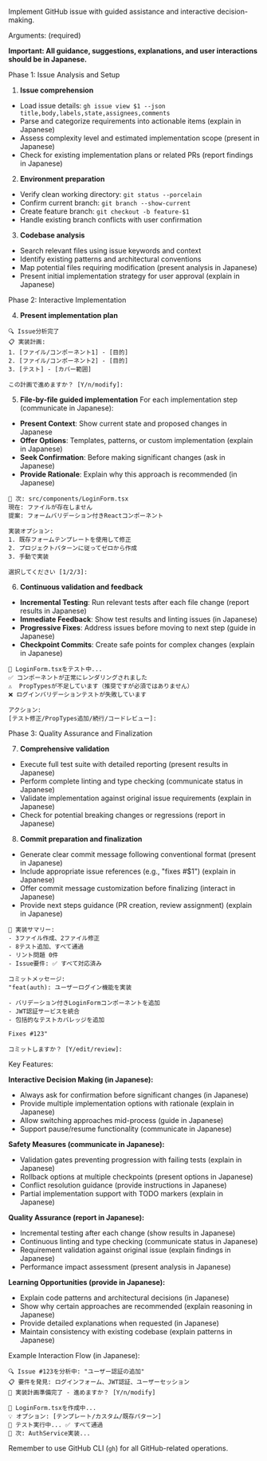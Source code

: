 Implement GitHub issue with guided assistance and interactive decision-making.

Arguments: <issue-number> (required)

**Important: All guidance, suggestions, explanations, and user interactions should be in Japanese.**

Phase 1: Issue Analysis and Setup

1. **Issue comprehension**

- Load issue details: `gh issue view $1 --json title,body,labels,state,assignees,comments`
- Parse and categorize requirements into actionable items (explain in Japanese)
- Assess complexity level and estimated implementation scope (present in Japanese)
- Check for existing implementation plans or related PRs (report findings in Japanese)

2. **Environment preparation**

- Verify clean working directory: `git status --porcelain`
- Confirm current branch: `git branch --show-current`
- Create feature branch: `git checkout -b feature-$1`
- Handle existing branch conflicts with user confirmation

3. **Codebase analysis**

- Search relevant files using issue keywords and context
- Identify existing patterns and architectural conventions
- Map potential files requiring modification (present analysis in Japanese)
- Present initial implementation strategy for user approval (explain in Japanese)

Phase 2: Interactive Implementation

4. **Present implementation plan**

```
🔍 Issue分析完了
📋 実装計画:
1. [ファイル/コンポーネント1] - [目的]
2. [ファイル/コンポーネント2] - [目的]
3. [テスト] - [カバー範囲]

この計画で進めますか？ [Y/n/modify]:
```

5. **File-by-file guided implementation**
For each implementation step (communicate in Japanese):

- **Present Context**: Show current state and proposed changes in Japanese
- **Offer Options**: Templates, patterns, or custom implementation (explain in Japanese)
- **Seek Confirmation**: Before making significant changes (ask in Japanese)
- **Provide Rationale**: Explain why this approach is recommended (in Japanese)

```
📁 次: src/components/LoginForm.tsx
現在: ファイルが存在しません
提案: フォームバリデーション付きReactコンポーネント

実装オプション:
1. 既存フォームテンプレートを使用して修正
2. プロジェクトパターンに従ってゼロから作成
3. 手動で実装

選択してください [1/2/3]:
```

6. **Continuous validation and feedback**

- **Incremental Testing**: Run relevant tests after each file change (report results in Japanese)
- **Immediate Feedback**: Show test results and linting issues (in Japanese)
- **Progressive Fixes**: Address issues before moving to next step (guide in Japanese)
- **Checkpoint Commits**: Create safe points for complex changes (explain in Japanese)

```
🧪 LoginForm.tsxをテスト中...
✅ コンポーネントが正常にレンダリングされました
⚠️  PropTypesが不足しています（推奨ですが必須ではありません）
❌ ログインバリデーションテストが失敗しています

アクション:
[テスト修正/PropTypes追加/続行/コードレビュー]:
```

Phase 3: Quality Assurance and Finalization

7. **Comprehensive validation**

- Execute full test suite with detailed reporting (present results in Japanese)
- Perform complete linting and type checking (communicate status in Japanese)
- Validate implementation against original issue requirements (explain in Japanese)
- Check for potential breaking changes or regressions (report in Japanese)

8. **Commit preparation and finalization**

- Generate clear commit message following conventional format (present in Japanese)
- Include appropriate issue references (e.g., "fixes #$1") (explain in Japanese)
- Offer commit message customization before finalizing (interact in Japanese)
- Provide next steps guidance (PR creation, review assignment) (explain in Japanese)

```
🎯 実装サマリー:
- 3ファイル作成、2ファイル修正
- 8テスト追加、すべて通過
- リント問題 0件
- Issue要件: ✅ すべて対応済み

コミットメッセージ:
"feat(auth): ユーザーログイン機能を実装

- バリデーション付きLoginFormコンポーネントを追加
- JWT認証サービスを統合
- 包括的なテストカバレッジを追加

Fixes #123"

コミットしますか？ [Y/edit/review]:
```

Key Features:

**Interactive Decision Making (in Japanese):**

- Always ask for confirmation before significant changes (in Japanese)
- Provide multiple implementation options with rationale (explain in Japanese)
- Allow switching approaches mid-process (guide in Japanese)
- Support pause/resume functionality (communicate in Japanese)

**Safety Measures (communicate in Japanese):**

- Validation gates preventing progression with failing tests (explain in Japanese)
- Rollback options at multiple checkpoints (present options in Japanese)
- Conflict resolution guidance (provide instructions in Japanese)
- Partial implementation support with TODO markers (explain in Japanese)

**Quality Assurance (report in Japanese):**

- Incremental testing after each change (show results in Japanese)
- Continuous linting and type checking (communicate status in Japanese)
- Requirement validation against original issue (explain findings in Japanese)
- Performance impact assessment (present analysis in Japanese)

**Learning Opportunities (provide in Japanese):**

- Explain code patterns and architectural decisions (in Japanese)
- Show why certain approaches are recommended (explain reasoning in Japanese)
- Provide detailed explanations when requested (in Japanese)
- Maintain consistency with existing codebase (explain patterns in Japanese)

Example Interaction Flow (in Japanese):

```
🔍 Issue #123を分析中: "ユーザー認証の追加"
📋 要件を発見: ログインフォーム、JWT認証、ユーザーセッション
🎯 実装計画準備完了 - 進めますか？ [Y/n/modify]

📁 LoginForm.tsxを作成中...
💡 オプション: [テンプレート/カスタム/既存パターン]
🧪 テスト実行中... ✅ すべて通過
📝 次: AuthService実装...
```

Remember to use GitHub CLI (`gh`) for all GitHub-related operations.
